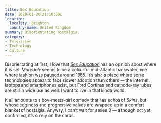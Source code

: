 ```yaml
---
title: Sex Education
date: 2020-01-20T21:10:00Z
location:
  locality: Brighton
  country-name: United Kingdom
summary: Disorientating nostalgia.
category:
- Television
- Technology
- Culture
---
```

Disorientating at first, I love that <cite>[Sex Education][1]</cite> has an opinion about where it is set. *Moredale* seems to be a colourful mid-Atlantic backwater, one where fashion was paused around 1985. It’s also a place where some technologies appear to face slower adoption than others — the internet, laptops and smartphones exist, but Ford Cortinas and cathode-ray tubes are still in wide use as well. I want to live in that kinda world.

It all amounts to a boy-meets-girl comedy that has echos of <cite>[Skins][2]</cite>, but whose edginess and progressive values are wrapped up in a comfort blanket of nostalgia. Anyway, I can’t wait for series 3 — although not yet confirmed, it’s surely on the cards.

[1]: https://www.netflix.com/watch/81084782
[2]: https://en.wikipedia.org/wiki/Skins_(British_TV_series)
